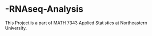 # -RNAseq-Analysis
This Project is a part of MATH 7343 Applied Statistics at Northeastern University.
